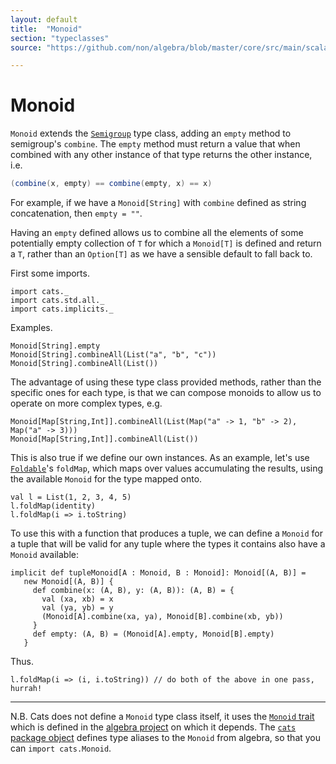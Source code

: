 ```yaml
---
layout: default
title:  "Monoid"
section: "typeclasses"
source: "https://github.com/non/algebra/blob/master/core/src/main/scala/algebra/Monoid.scala"

---
```

# Monoid

`Monoid` extends the [`Semigroup`](semigroup.html) type class, adding an 
`empty` method to semigroup's `combine`. The `empty` method must return a 
value that when combined with any other instance of that type returns the 
other instance, i.e.

```scala
(combine(x, empty) == combine(empty, x) == x)
```
    
For example, if we have a `Monoid[String]` with `combine` defined as string 
concatenation, then `empty = ""`.

Having an `empty` defined allows us to combine all the elements of some 
potentially empty collection of `T` for which a `Monoid[T]` is defined and 
return a `T`, rather than an `Option[T]` as we have a sensible default to 
fall back to.

First some imports.

```tut:silent
import cats._
import cats.std.all._
import cats.implicits._
```

Examples.

```tut
Monoid[String].empty
Monoid[String].combineAll(List("a", "b", "c"))
Monoid[String].combineAll(List())
```

The advantage of using these type class provided methods, rather than the 
specific ones for each type, is that we can compose monoids to allow us to 
operate on more complex types, e.g.
 
```tut
Monoid[Map[String,Int]].combineAll(List(Map("a" -> 1, "b" -> 2), Map("a" -> 3)))
Monoid[Map[String,Int]].combineAll(List())
```

This is also true if we define our own instances. As an example, let's use 
[`Foldable`](foldable.html)'s `foldMap`, which maps over values accumulating
the results, using the available `Monoid` for the type mapped onto. 

```tut
val l = List(1, 2, 3, 4, 5)
l.foldMap(identity)
l.foldMap(i => i.toString)
```

To use this
with a function that produces a tuple, we can define a `Monoid` for a tuple 
that will be valid for any tuple where the types it contains also have a 
`Monoid` available:

```tut:silent
implicit def tupleMonoid[A : Monoid, B : Monoid]: Monoid[(A, B)] =
   new Monoid[(A, B)] {
     def combine(x: (A, B), y: (A, B)): (A, B) = {
       val (xa, xb) = x
       val (ya, yb) = y
       (Monoid[A].combine(xa, ya), Monoid[B].combine(xb, yb))
     }
     def empty: (A, B) = (Monoid[A].empty, Monoid[B].empty)
   }
```

Thus.

```tut
l.foldMap(i => (i, i.toString)) // do both of the above in one pass, hurrah!
```

-------------------------------------------------------------------------------
 
N.B.
Cats does not define a `Monoid` type class itself, it uses the [`Monoid`
trait](https://github.com/non/algebra/blob/master/core/src/main/scala/algebra/Monoid.scala)
which is defined in the [algebra project](https://github.com/non/algebra) on 
which it depends. The [`cats` package object](https://github.com/typelevel/cats/blob/master/core/src/main/scala/cats/package.scala)
defines type aliases to the `Monoid` from algebra, so that you can
`import cats.Monoid`.
